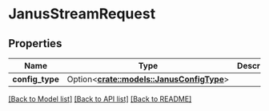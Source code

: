 # JanusStreamRequest

## Properties

Name | Type | Description | Notes
------------ | ------------- | ------------- | -------------
**config_type** | Option<[**crate::models::JanusConfigType**](JanusConfigType.md)> |  | [optional]

[[Back to Model list]](../README.md#documentation-for-models) [[Back to API list]](../README.md#documentation-for-api-endpoints) [[Back to README]](../README.md)


